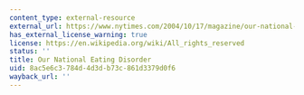 ```yaml
---
content_type: external-resource
external_url: https://www.nytimes.com/2004/10/17/magazine/our-national-eating-disorder.html
has_external_license_warning: true
license: https://en.wikipedia.org/wiki/All_rights_reserved
status: ''
title: Our National Eating Disorder
uid: 8ac5e6c3-784d-4d3d-b73c-861d3379d0f6
wayback_url: ''
---
```

